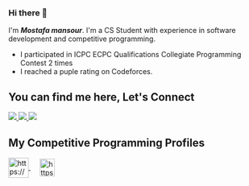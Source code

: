 ### Hi there 👋

<!--
**MOSTAFA-MANSOUR72/MOSTAFA-MANSOUR72** is a ✨ _special_ ✨ repository because its `README.md` (this file) appears on your GitHub profile.

Here are some ideas to get you started:

- 🔭 I’m currently working on ...
- 🌱 I’m currently learning ...
- 👯 I’m looking to collaborate on ...
- 🤔 I’m looking for help with ...
- 💬 Ask me about ...
- 📫 How to reach me: ...
- 😄 Pronouns: ...
- ⚡ Fun fact: ...
-->
I'm ***Mostafa mansour***. I'm a CS Student with experience in software development and competitive programming.

- I participated in ICPC ECPC Qualifications Collegiate Programming Contest 2 times
- I reached a puple rating on Codeforces.

## You can find me here, Let's Connect </h2>

<p>
    <a href="https://www.linkedin.com/in/mostafa-mansour-227b90288/">
        <img src="https://img.shields.io/badge/Linkedin-0b66c3?style=flat&logo=linkedin&logoColor=white"/>
    </a>
    <a href="https://www.facebook.com/mostafa.mansour.319247">
        <img src="https://img.shields.io/badge/facebook-3982e4?style=flat&logo=facebook&logoColor=white"/>
    </a>
    <a href="mostafamansour76272@gmail.com">
        <img src="https://img.shields.io/badge/Gmail-e34033?style=flat&logo=Gmail&logoColor=white"/>
    </a>
</p>


## My Competitive Programming Profiles
<p>
    <a href="https://codeforces.com/profile/Mostafa-Mansour" target="blank">
        <img align="center" src="https://raw.githubusercontent.com/rahuldkjain/github-profile-readme-generator/master/src/images/icons/Social/codeforces.svg" alt="https://codeforces.com/profile/Mostafa-Mansour" height="40" width="40" />
    </a>
    &emsp; 
    <a href="https://leetcode.com/HAIZENBURG_2/" target="blank">
        <img align="center" src="https://raw.githubusercontent.com/rahuldkjain/github-profile-readme-generator/master/src/images/icons/Social/leet-code.svg" alt="https://leetcode.com/HAIZENBURG_2/" height="35" width="30" />
</p>
